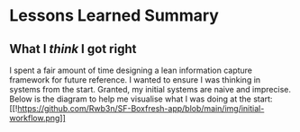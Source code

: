 # Lessons Learned Summary

## What I *think* I got right
I spent a fair amount of time designing a lean information capture framework for future reference. I wanted to ensure I was thinking in systems from the start. Granted, my initial systems are naive and imprecise. Below is the diagram to help me visualise what I was doing at the start:
[[!https://github.com/Rwb3n/SF-Boxfresh-app/blob/main/img/initial-workflow.png]]

